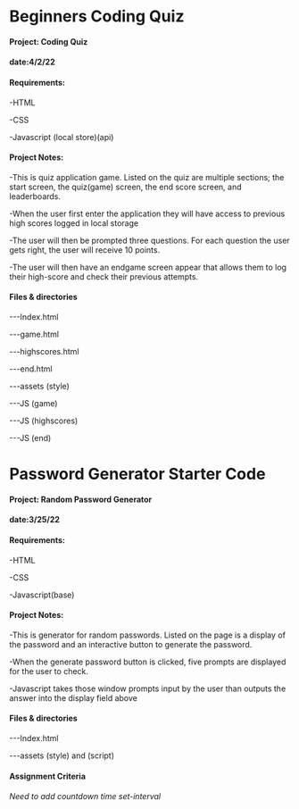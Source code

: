 # Beginners Coding Quiz
<h4>Project: Coding Quiz
<h4>date:4/2/22</h4>
<h4>Requirements:</h4>
<p>-HTML</p>
<p>-CSS</p>
<p>-Javascript (local store)(api)</p>

<h4>Project Notes:</h4>
<p>-This is quiz application game. Listed on the quiz are multiple sections; the start screen, the quiz(game) screen, the end score screen, and leaderboards.</p>
<p>-When the user first enter the application they will have access to previous high scores logged in local storage</p> 
<p>-The user will then be prompted three questions. For each question the user gets right, the user will receive 10 points.</p> 
<p>-The user will then have an endgame screen appear that allows them to log their high-score and check their previous attempts.</p>

<h4>Files & directories</h4>
<p>---Index.html</p>
<p>---game.html</p>
<p>---highscores.html</p>
<p>---end.html</p>
<p>---assets (style)</p>
<p>---JS (game)</p>
<p>---JS (highscores)</p>
<p>---JS (end)</p>

# Password Generator Starter Code
<h4>Project: Random Password Generator
<h4>date:3/25/22</h4>
<h4>Requirements:</h4>
<p>-HTML</p>
<p>-CSS</p>
<p>-Javascript(base)</p>

<h4>Project Notes:</h4>
<p>-This is generator for random passwords. Listed on the page is a display of the password and an interactive button to generate the password.</p>
<p>-When the generate password button is clicked, five prompts are displayed for the user to check.</p> 
<p>-Javascript takes those window prompts input by the user than outputs the answer into the display field above</p>

<h4>Files & directories</h4>
<p>---Index.html</p>
<p>---assets (style) and (script)</p>


<h4>Assignment Criteria</h4>
  <h6>Need to add countdown time set-interval</h6>
